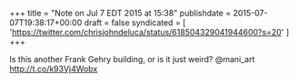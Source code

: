 +++
title = "Note on Jul 7 EDT 2015 at 15:38"
publishdate = 2015-07-07T19:38:17+00:00
draft = false
syndicated = [ 'https://twitter.com/chrisjohndeluca/status/618504329041944600?s=20' ]
+++

Is this another Frank Gehry building, or is it just weird? @mani_art http://t.co/k93Vj4Wobx
